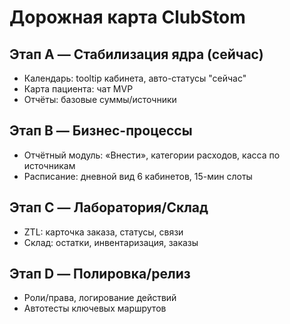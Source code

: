 # Дорожная карта ClubStom

## Этап A — Стабилизация ядра (сейчас)
- Календарь: tooltip кабинета, авто-статусы "сейчас"
- Карта пациента: чат MVP
- Отчёты: базовые суммы/источники

## Этап B — Бизнес-процессы
- Отчётный модуль: «Внести», категории расходов, касса по источникам
- Расписание: дневной вид 6 кабинетов, 15-мин слоты

## Этап C — Лаборатория/Склад
- ZTL: карточка заказа, статусы, связи
- Склад: остатки, инвентаризация, заказы

## Этап D — Полировка/релиз
- Роли/права, логирование действий
- Автотесты ключевых маршрутов
